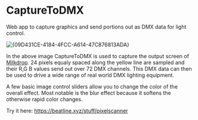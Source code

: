 # CaptureToDMX
Web app to capture graphics and send portions out as DMX data for light control.

![{09D431CE-4184-4FCC-A614-47C876813ADA}](https://github.com/user-attachments/assets/6075a36f-be95-4226-8428-f9654cb02714)

In the above image CaptureToDMX is used to capture the output screen of [Milkdrop](https://github.com/milkdrop2077/MilkDrop3). 24 pixels equaly spaced along the yellow line are sampled and their R,G B values send out over 72 DMX channels.
This DMX data can then be used to drive a wide range of real world DMX lighting equipment.

A few basic image control sliders allow you to change the color of the overall effect. Most notable is the blur effect because it softens the otherwise rapid color changes.

Try it here: https://beatline.xyz/stuff/pixelscanner
